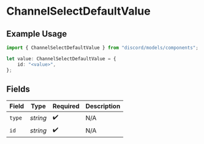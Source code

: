 # ChannelSelectDefaultValue

## Example Usage

```typescript
import { ChannelSelectDefaultValue } from "discord/models/components";

let value: ChannelSelectDefaultValue = {
    id: "<value>",
};
```

## Fields

| Field              | Type               | Required           | Description        |
| ------------------ | ------------------ | ------------------ | ------------------ |
| `type`             | *string*           | :heavy_check_mark: | N/A                |
| `id`               | *string*           | :heavy_check_mark: | N/A                |
